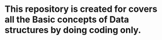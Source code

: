 # This repository is created for covers all the Basic concepts of Data structures by doing coding only.
